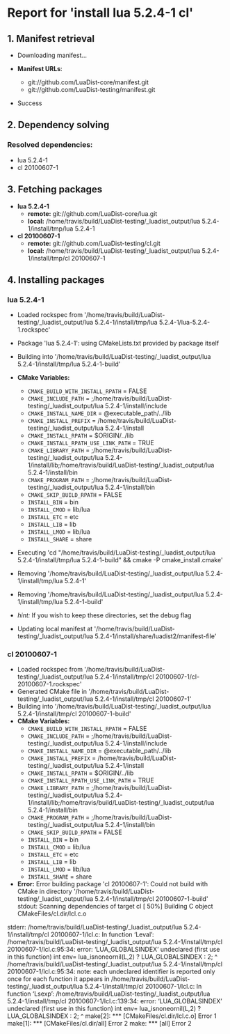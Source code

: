 # Report for 'install lua 5.2.4-1 cl'


## 1. Manifest retrieval

- Downloading manifest...

- **Manifest URLs**:
    - git://github.com/LuaDist-core/manifest.git
    - git://github.com/LuaDist-testing/manifest.git
- Success

## 2. Dependency solving


### Resolved dependencies:
- lua 5.2.4-1
- cl 20100607-1

## 3. Fetching packages

- **lua 5.2.4-1**
    - **remote:** git://github.com/LuaDist-core/lua.git
    - **local:** /home/travis/build/LuaDist-testing/_luadist_output/lua 5.2.4-1/install/tmp/lua 5.2.4-1
- **cl 20100607-1**
    - **remote:** git://github.com/LuaDist-testing/cl.git
    - **local:** /home/travis/build/LuaDist-testing/_luadist_output/lua 5.2.4-1/install/tmp/cl 20100607-1

## 4. Installing packages


### lua 5.2.4-1
- Loaded rockspec from '/home/travis/build/LuaDist-testing/_luadist_output/lua 5.2.4-1/install/tmp/lua 5.2.4-1/lua-5.2.4-1.rockspec'
- Package 'lua 5.2.4-1': using CMakeLists.txt provided by package itself
- Building into '/home/travis/build/LuaDist-testing/_luadist_output/lua 5.2.4-1/install/tmp/lua 5.2.4-1-build'
- **CMake Variables:**
    - `CMAKE_BUILD_WITH_INSTALL_RPATH` = FALSE
    - `CMAKE_INCLUDE_PATH` = ;/home/travis/build/LuaDist-testing/_luadist_output/lua 5.2.4-1/install/include
    - `CMAKE_INSTALL_NAME_DIR` = @executable_path/../lib
    - `CMAKE_INSTALL_PREFIX` = /home/travis/build/LuaDist-testing/_luadist_output/lua 5.2.4-1/install
    - `CMAKE_INSTALL_RPATH` = $ORIGIN/../lib
    - `CMAKE_INSTALL_RPATH_USE_LINK_PATH` = TRUE
    - `CMAKE_LIBRARY_PATH` = ;/home/travis/build/LuaDist-testing/_luadist_output/lua 5.2.4-1/install/lib;/home/travis/build/LuaDist-testing/_luadist_output/lua 5.2.4-1/install/bin
    - `CMAKE_PROGRAM_PATH` = ;/home/travis/build/LuaDist-testing/_luadist_output/lua 5.2.4-1/install/bin
    - `CMAKE_SKIP_BUILD_RPATH` = FALSE
    - `INSTALL_BIN` = bin
    - `INSTALL_CMOD` = lib/lua
    - `INSTALL_ETC` = etc
    - `INSTALL_LIB` = lib
    - `INSTALL_LMOD` = lib/lua
    - `INSTALL_SHARE` = share
- Executing 'cd "/home/travis/build/LuaDist-testing/_luadist_output/lua 5.2.4-1/install/tmp/lua 5.2.4-1-build" && cmake -P cmake_install.cmake'
- Removing '/home/travis/build/LuaDist-testing/_luadist_output/lua 5.2.4-1/install/tmp/lua 5.2.4-1'
- Removing '/home/travis/build/LuaDist-testing/_luadist_output/lua 5.2.4-1/install/tmp/lua 5.2.4-1-build'

- *hint:* If you wish to keep these directories, set the debug flag
- Updating local manifest at '/home/travis/build/LuaDist-testing/_luadist_output/lua 5.2.4-1/install/share/luadist2/manifest-file'

### cl 20100607-1
- Loaded rockspec from '/home/travis/build/LuaDist-testing/_luadist_output/lua 5.2.4-1/install/tmp/cl 20100607-1/cl-20100607-1.rockspec'
- Generated CMake file in '/home/travis/build/LuaDist-testing/_luadist_output/lua 5.2.4-1/install/tmp/cl 20100607-1'
- Building into '/home/travis/build/LuaDist-testing/_luadist_output/lua 5.2.4-1/install/tmp/cl 20100607-1-build'
- **CMake Variables:**
    - `CMAKE_BUILD_WITH_INSTALL_RPATH` = FALSE
    - `CMAKE_INCLUDE_PATH` = ;/home/travis/build/LuaDist-testing/_luadist_output/lua 5.2.4-1/install/include
    - `CMAKE_INSTALL_NAME_DIR` = @executable_path/../lib
    - `CMAKE_INSTALL_PREFIX` = /home/travis/build/LuaDist-testing/_luadist_output/lua 5.2.4-1/install
    - `CMAKE_INSTALL_RPATH` = $ORIGIN/../lib
    - `CMAKE_INSTALL_RPATH_USE_LINK_PATH` = TRUE
    - `CMAKE_LIBRARY_PATH` = ;/home/travis/build/LuaDist-testing/_luadist_output/lua 5.2.4-1/install/lib;/home/travis/build/LuaDist-testing/_luadist_output/lua 5.2.4-1/install/bin
    - `CMAKE_PROGRAM_PATH` = ;/home/travis/build/LuaDist-testing/_luadist_output/lua 5.2.4-1/install/bin
    - `CMAKE_SKIP_BUILD_RPATH` = FALSE
    - `INSTALL_BIN` = bin
    - `INSTALL_CMOD` = lib/lua
    - `INSTALL_ETC` = etc
    - `INSTALL_LIB` = lib
    - `INSTALL_LMOD` = lib/lua
    - `INSTALL_SHARE` = share
- **Error:** Error building package 'cl 20100607-1': Could not build with CMake in directory '/home/travis/build/LuaDist-testing/_luadist_output/lua 5.2.4-1/install/tmp/cl 20100607-1-build'
stdout:
Scanning dependencies of target cl
[ 50%] Building C object CMakeFiles/cl.dir/lcl.c.o

stderr:
/home/travis/build/LuaDist-testing/_luadist_output/lua 5.2.4-1/install/tmp/cl 20100607-1/lcl.c: In function ‘Leval’:
/home/travis/build/LuaDist-testing/_luadist_output/lua 5.2.4-1/install/tmp/cl 20100607-1/lcl.c:95:34: error: ‘LUA_GLOBALSINDEX’ undeclared (first use in this function)
  int env= lua_isnoneornil(L,2) ? LUA_GLOBALSINDEX : 2;
                                  ^
/home/travis/build/LuaDist-testing/_luadist_output/lua 5.2.4-1/install/tmp/cl 20100607-1/lcl.c:95:34: note: each undeclared identifier is reported only once for each function it appears in
/home/travis/build/LuaDist-testing/_luadist_output/lua 5.2.4-1/install/tmp/cl 20100607-1/lcl.c: In function ‘Lsexp’:
/home/travis/build/LuaDist-testing/_luadist_output/lua 5.2.4-1/install/tmp/cl 20100607-1/lcl.c:139:34: error: ‘LUA_GLOBALSINDEX’ undeclared (first use in this function)
  int env= lua_isnoneornil(L,2) ? LUA_GLOBALSINDEX : 2;
                                  ^
make[2]: *** [CMakeFiles/cl.dir/lcl.c.o] Error 1
make[1]: *** [CMakeFiles/cl.dir/all] Error 2
make: *** [all] Error 2

